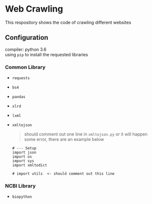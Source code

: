 # Web Crawling
This respository shows the code of crawling different websites

## Configuration
compiler: python 3.6  
using `pip` to install the requested libraries 
### Common Library
- `requests` 
- `bs4`
- `pandas`
- `xlrd`
- `lxml`
- `xmltojson` 
  > should comment out one line in `xmltojson.py` or it will happen some error, there are an example below 

  ```
  # --- Setup
  import json
  import os
  import sys
  import xmltodict

  # import utils  <- should comment out this line 
  ```
### NCBI Library
- `biopython`

